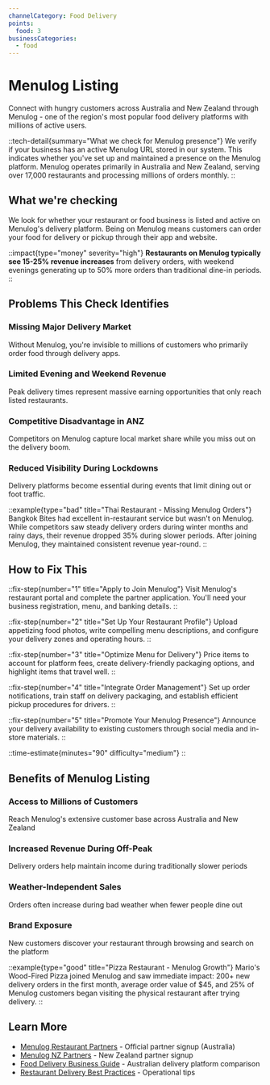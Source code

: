```yaml
---
channelCategory: Food Delivery
points:
  food: 3
businessCategories:
  - food
---
```


# Menulog Listing

Connect with hungry customers across Australia and New Zealand through Menulog - one of the region's most popular food delivery platforms with millions of active users.

::tech-detail{summary="What we check for Menulog presence"}
We verify if your business has an active Menulog URL stored in our system. This indicates whether you've set up and maintained a presence on the Menulog platform. Menulog operates primarily in Australia and New Zealand, serving over 17,000 restaurants and processing millions of orders monthly.
::

## What we're checking

We look for whether your restaurant or food business is listed and active on Menulog's delivery platform. Being on Menulog means customers can order your food for delivery or pickup through their app and website.

::impact{type="money" severity="high"}
**Restaurants on Menulog typically see 15-25% revenue increases** from delivery orders, with weekend evenings generating up to 50% more orders than traditional dine-in periods.
::

## Problems This Check Identifies

### Missing Major Delivery Market
Without Menulog, you're invisible to millions of customers who primarily order food through delivery apps.

### Limited Evening and Weekend Revenue
Peak delivery times represent massive earning opportunities that only reach listed restaurants.

### Competitive Disadvantage in ANZ
Competitors on Menulog capture local market share while you miss out on the delivery boom.

### Reduced Visibility During Lockdowns
Delivery platforms become essential during events that limit dining out or foot traffic.

::example{type="bad" title="Thai Restaurant - Missing Menulog Orders"}
Bangkok Bites had excellent in-restaurant service but wasn't on Menulog. While competitors saw steady delivery orders during winter months and rainy days, their revenue dropped 35% during slower periods. After joining Menulog, they maintained consistent revenue year-round.
::

## How to Fix This

::fix-step{number="1" title="Apply to Join Menulog"}
Visit Menulog's restaurant portal and complete the partner application. You'll need your business registration, menu, and banking details.
::

::fix-step{number="2" title="Set Up Your Restaurant Profile"}
Upload appetizing food photos, write compelling menu descriptions, and configure your delivery zones and operating hours.
::

::fix-step{number="3" title="Optimize Menu for Delivery"}
Price items to account for platform fees, create delivery-friendly packaging options, and highlight items that travel well.
::

::fix-step{number="4" title="Integrate Order Management"}
Set up order notifications, train staff on delivery packaging, and establish efficient pickup procedures for drivers.
::

::fix-step{number="5" title="Promote Your Menulog Presence"}
Announce your delivery availability to existing customers through social media and in-store materials.
::

::time-estimate{minutes="90" difficulty="medium"}
::

## Benefits of Menulog Listing

### Access to Millions of Customers
Reach Menulog's extensive customer base across Australia and New Zealand

### Increased Revenue During Off-Peak
Delivery orders help maintain income during traditionally slower periods

### Weather-Independent Sales
Orders often increase during bad weather when fewer people dine out

### Brand Exposure
New customers discover your restaurant through browsing and search on the platform

::example{type="good" title="Pizza Restaurant - Menulog Growth"}
Mario's Wood-Fired Pizza joined Menulog and saw immediate impact: 200+ new delivery orders in the first month, average order value of $45, and 25% of Menulog customers began visiting the physical restaurant after trying delivery.
::

## Learn More

- [Menulog Restaurant Partners](https://restaurants.menulog.com.au/) - Official partner signup (Australia)
- [Menulog NZ Partners](https://restaurants.menulog.co.nz/) - New Zealand partner signup
- [Food Delivery Business Guide](https://smallbusiness.com.au/food-delivery-platforms-guide/) - Australian delivery platform comparison
- [Restaurant Delivery Best Practices](https://www.foodserviceandhospitality.com/delivery-best-practices/) - Operational tips 